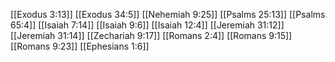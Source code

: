 [[Exodus 3:13]]
[[Exodus 34:5]]
[[Nehemiah 9:25]]
[[Psalms 25:13]]
[[Psalms 65:4]]
[[Isaiah 7:14]]
[[Isaiah 9:6]]
[[Isaiah 12:4]]
[[Jeremiah 31:12]]
[[Jeremiah 31:14]]
[[Zechariah 9:17]]
[[Romans 2:4]]
[[Romans 9:15]]
[[Romans 9:23]]
[[Ephesians 1:6]]
